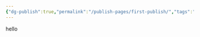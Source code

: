 ```yaml
---
{"dg-publish":true,"permalink":"/publish-pages/first-publish/","tags":"gardenEntry","dgHomeLink":true,"dgPassFrontmatter":false}
---
```



hello
